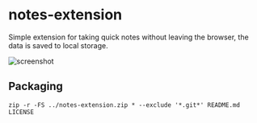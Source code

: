 # notes-extension

Simple extension for taking quick notes without leaving the browser, the data is saved to local storage.

![screenshot](http://backdaniel.com/img/notes-screenshot.png)

## Packaging

`zip -r -FS ../notes-extension.zip * --exclude '*.git*' README.md LICENSE`

